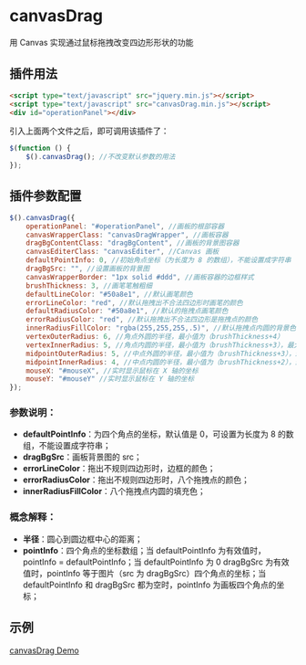 # canvasDrag
用 Canvas 实现通过鼠标拖拽改变四边形形状的功能

## 插件用法
```html
<script type="text/javascript" src="jquery.min.js"></script>
<script type="text/javascript" src="canvasDrag.min.js"></script>
<div id="operationPanel"></div>
```
引入上面两个文件之后，即可调用该插件了：
```javascript
$(function () {
    $().canvasDrag(); //不改变默认参数的用法
});
```

## 插件参数配置
```javascript
$().canvasDrag({
	operationPanel: "#operationPanel", //画板的根部容器
	canvasWrapperClass: "canvasDragWrapper", //画板容器
	dragBgContentClass: "dragBgContent", //画板的背景图容器
	canvasEditerClass: "canvasEditer", //Canvas 画板
	defaultPointInfo: 0, //初始角点坐标（为长度为 8 的数组），不能设置成字符串
	dragBgSrc: "", //设置画板的背景图
	canvasWrapperBorder: "1px solid #ddd", //画板容器的边框样式
	brushThickness: 3, //画笔笔触粗细
	defaultLineColor: "#50a8e1", //默认画笔颜色
	errorLineColor: "red", //默认拖拽出不合法四边形时画笔的颜色
	defaultRadiusColor: "#50a8e1", //默认的拖拽点画笔颜色
	errorRadiusColor: "red", //默认拖拽出不合法四边形是拖拽点的颜色
	innerRadiusFillColor: "rgba(255,255,255,.5)", //默认拖拽点内圆的背景色
	vertexOuterRadius: 6, //角点外圆的半径，最小值为（brushThickness+4）
	vertexInnerRadius: 5, //角点内圆的半径，最小值为（brushThickness+3），最大值为（vertexOuterRadius-1）
	midpointOuterRadius: 5, //中点外圆的半径，最小值为（brushThickness+3），最大值为（vertexInnerRadius）
	midpointInnerRadius: 4, //中点内圆的半径，最小值为（brushThickness+2），最大值为（midpointOuterRadius-1）
	mouseX: "#mouseX", //实时显示鼠标在 X 轴的坐标
	mouseY: "#mouseY" //实时显示鼠标在 Y 轴的坐标
});
```
### 参数说明：
- **defaultPointInfo**：为四个角点的坐标，默认值是 0，可设置为长度为 8 的数组，不能设置成字符串；
- **dragBgSrc**：画板背景图的 src；
- **errorLineColor**：拖出不规则四边形时，边框的颜色；
- **errorRadiusColor**：拖出不规则四边形时，八个拖拽点的颜色；
- **innerRadiusFillColor**：八个拖拽点内圆的填充色；

### 概念解释：
- **半径**：圆心到圆边框中心的距离；
- **pointInfo**：四个角点的坐标数组；当 defaultPointInfo 为有效值时，pointInfo = defaultPointInfo；当 defaultPointInfo 为 0 dragBgSrc 为有效值时，pointInfo 等于图片（src 为 dragBgSrc）四个角点的坐标；当 defaultPointInfo 和 dragBgSrc 都为空时，pointInfo 为画板四个角点的坐标；

## 示例

[canvasDrag Demo](https://alvinyw.github.io/Blog/canvasDrag/canvasDrag.html)